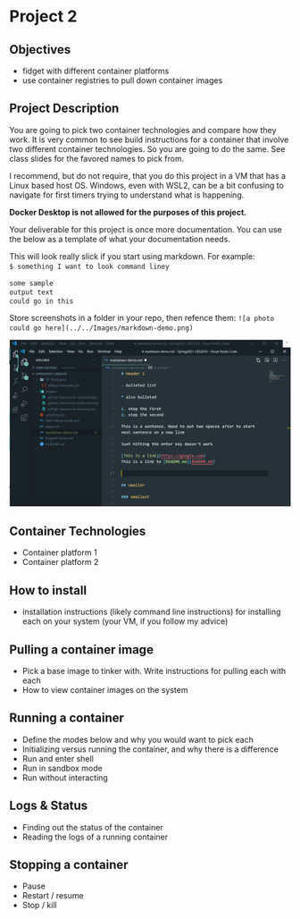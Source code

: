 # Project 2

## Objectives

- fidget with different container platforms
- use container registries to pull down container images

## Project Description

You are going to pick two container technologies and compare how they work.  It is very common to see build instructions for a container that involve two different container technologies.  So you are going to do the same.  See class slides for the favored names to pick from.

I recommend, but do not require, that you do this project in a VM that has a Linux based host OS.  Windows, even with WSL2, can be a bit confusing to navigate for first timers trying to understand what is happening.  

**Docker Desktop is not allowed for the purposes of this project.**

Your deliverable for this project is once more documentation.  You can use the below as a template of what your documentation needs.

This will look really slick if you start using markdown.  For example:  
`$ something I want to look command liney`

```
some sample
output text
could go in this
```
Store screenshots in a folder in your repo, then refence them:
`![a photo could go here](../../Images/markdown-demo.png)`

![a photo could go here](../../Images/markdown-demo.png)

## Container Technologies
- Container platform 1
- Container platform 2

## How to install
- installation instructions (likely command line instructions) for installing each on your system (your VM, if you follow my advice)

## Pulling a container image
- Pick a base image to tinker with.  Write instructions for pulling each with each
- How to view container images on the system

## Running a container
- Define the modes below and why you would want to pick each
- Initializing versus running the container, and why there is a difference
- Run and enter shell
- Run in sandbox mode
- Run without interacting

## Logs & Status
- Finding out the status of the container
- Reading the logs of a running container

## Stopping a container
- Pause
- Restart / resume
- Stop / kill